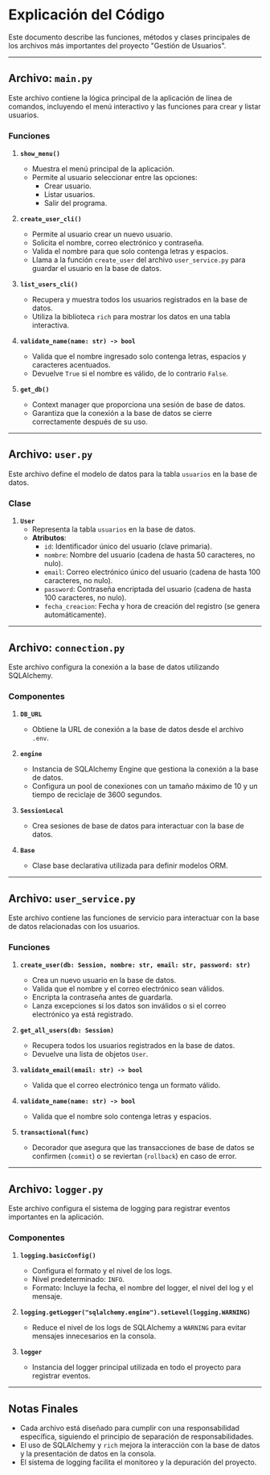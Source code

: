 # Explicación del Código

Este documento describe las funciones, métodos y clases principales de los archivos más importantes del proyecto "Gestión de Usuarios".

---

## Archivo: `main.py`

Este archivo contiene la lógica principal de la aplicación de línea de comandos, incluyendo el menú interactivo y las funciones para crear y listar usuarios.

### Funciones

1. **`show_menu()`**
   - Muestra el menú principal de la aplicación.
   - Permite al usuario seleccionar entre las opciones:
     - Crear usuario.
     - Listar usuarios.
     - Salir del programa.

2. **`create_user_cli()`**
   - Permite al usuario crear un nuevo usuario.
   - Solicita el nombre, correo electrónico y contraseña.
   - Valida el nombre para que solo contenga letras y espacios.
   - Llama a la función `create_user` del archivo `user_service.py` para guardar el usuario en la base de datos.

3. **`list_users_cli()`**
   - Recupera y muestra todos los usuarios registrados en la base de datos.
   - Utiliza la biblioteca `rich` para mostrar los datos en una tabla interactiva.

4. **`validate_name(name: str) -> bool`**
   - Valida que el nombre ingresado solo contenga letras, espacios y caracteres acentuados.
   - Devuelve `True` si el nombre es válido, de lo contrario `False`.

5. **`get_db()`**
   - Context manager que proporciona una sesión de base de datos.
   - Garantiza que la conexión a la base de datos se cierre correctamente después de su uso.

---

## Archivo: `user.py`

Este archivo define el modelo de datos para la tabla `usuarios` en la base de datos.

### Clase

1. **`User`**
   - Representa la tabla `usuarios` en la base de datos.
   - **Atributos**:
     - `id`: Identificador único del usuario (clave primaria).
     - `nombre`: Nombre del usuario (cadena de hasta 50 caracteres, no nulo).
     - `email`: Correo electrónico único del usuario (cadena de hasta 100 caracteres, no nulo).
     - `password`: Contraseña encriptada del usuario (cadena de hasta 100 caracteres, no nulo).
     - `fecha_creacion`: Fecha y hora de creación del registro (se genera automáticamente).

---

## Archivo: `connection.py`

Este archivo configura la conexión a la base de datos utilizando SQLAlchemy.

### Componentes

1. **`DB_URL`**
   - Obtiene la URL de conexión a la base de datos desde el archivo `.env`.

2. **`engine`**
   - Instancia de SQLAlchemy Engine que gestiona la conexión a la base de datos.
   - Configura un pool de conexiones con un tamaño máximo de 10 y un tiempo de reciclaje de 3600 segundos.

3. **`SessionLocal`**
   - Crea sesiones de base de datos para interactuar con la base de datos.

4. **`Base`**
   - Clase base declarativa utilizada para definir modelos ORM.

---

## Archivo: `user_service.py`

Este archivo contiene las funciones de servicio para interactuar con la base de datos relacionadas con los usuarios.

### Funciones

1. **`create_user(db: Session, nombre: str, email: str, password: str)`**
   - Crea un nuevo usuario en la base de datos.
   - Valida que el nombre y el correo electrónico sean válidos.
   - Encripta la contraseña antes de guardarla.
   - Lanza excepciones si los datos son inválidos o si el correo electrónico ya está registrado.

2. **`get_all_users(db: Session)`**
   - Recupera todos los usuarios registrados en la base de datos.
   - Devuelve una lista de objetos `User`.

3. **`validate_email(email: str) -> bool`**
   - Valida que el correo electrónico tenga un formato válido.

4. **`validate_name(name: str) -> bool`**
   - Valida que el nombre solo contenga letras y espacios.

5. **`transactional(func)`**
   - Decorador que asegura que las transacciones de base de datos se confirmen (`commit`) o se reviertan (`rollback`) en caso de error.

---

## Archivo: `logger.py`

Este archivo configura el sistema de logging para registrar eventos importantes en la aplicación.

### Componentes

1. **`logging.basicConfig()`**
   - Configura el formato y el nivel de los logs.
   - Nivel predeterminado: `INFO`.
   - Formato: Incluye la fecha, el nombre del logger, el nivel del log y el mensaje.

2. **`logging.getLogger("sqlalchemy.engine").setLevel(logging.WARNING)`**
   - Reduce el nivel de los logs de SQLAlchemy a `WARNING` para evitar mensajes innecesarios en la consola.

3. **`logger`**
   - Instancia del logger principal utilizada en todo el proyecto para registrar eventos.

---

## Notas Finales

- Cada archivo está diseñado para cumplir con una responsabilidad específica, siguiendo el principio de separación de responsabilidades.
- El uso de SQLAlchemy y `rich` mejora la interacción con la base de datos y la presentación de datos en la consola.
- El sistema de logging facilita el monitoreo y la depuración del proyecto.
